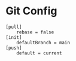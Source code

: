 # Git Config

```
[pull]
	rebase = false
[init]
	defaultBranch = main
[push]
	default = current
```
